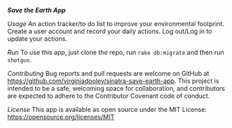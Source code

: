 ***Save the Earth App***

*Usage*
An action tracker/to do list to improve your environmental footprint. Create a user account and record your daily actions. Log out/Log in to update your actions.

*Run*
To use this app, just clone the repo, run ```rake db:migrate``` and then run ```shotgun```.

*Contributing*
Bug reports and pull requests are welcome on GitHub at https://github.com/virginiadooley/sinatra-save-earth-app. This project is intended to be a safe, welcoming space for collaboration, and contributors are expected to adhere to the Contributor Covenant code of conduct.

*License*
This app is available as open source under the MIT License: https://opensource.org/licenses/MIT
